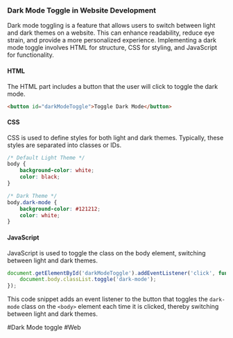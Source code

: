 ### Dark Mode Toggle in Website Development

Dark mode toggling is a feature that allows users to switch between light and dark themes on a website. This can enhance readability, reduce eye strain, and provide a more personalized experience. Implementing a dark mode toggle involves HTML for structure, CSS for styling, and JavaScript for functionality.

#### HTML
The HTML part includes a button that the user will click to toggle the dark mode.

```html
<button id="darkModeToggle">Toggle Dark Mode</button>
```

#### CSS
CSS is used to define styles for both light and dark themes. Typically, these styles are separated into classes or IDs.

```css
/* Default Light Theme */
body {
    background-color: white;
    color: black;
}

/* Dark Theme */
body.dark-mode {
    background-color: #121212;
    color: white;
}
```

#### JavaScript
JavaScript is used to toggle the class on the body element, switching between light and dark themes.

```javascript
document.getElementById('darkModeToggle').addEventListener('click', function() {
    document.body.classList.toggle('dark-mode');
});
```

This code snippet adds an event listener to the button that toggles the `dark-mode` class on the `<body>` element each time it is clicked, thereby switching between light and dark themes.

#Dark Mode toggle #Web